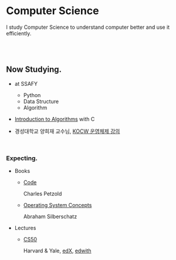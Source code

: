 # Computer Science

I study Computer Science to understand computer better and use it efficiently.

<br><br>

## Now Studying.

- at SSAFY

  - Python
  - Data Structure
  - Algorithm
- [Introduction to Algorithms](http://www.hanbit.co.kr/store/books/look.php?p_code=B9722727468) with C
- 경성대학교 양희재 교수님, [KOCW 운영체제 강의](http://www.kocw.net/home/cview.do?cid=5c3c30382c7bbcf6)

<br>

### Expecting.

- Books

  - [Code](http://www.charlespetzold.com/books/)

    Charles Petzold

  - [Operating System Concepts](https://book.naver.com/bookdb/book_detail.nhn?bid=7218891)

    Abraham Silberschatz

- Lectures

  - [CS50](https://www.edwith.org/cs50)
  
    Harvard & Yale, [edX](https://www.edx.org/), [edwith](https://www.edwith.org)


